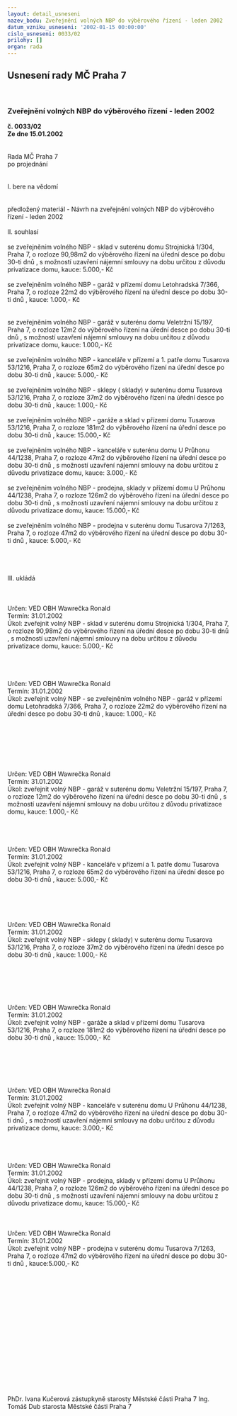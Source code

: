```yaml
---
layout: detail_usneseni
nazev_bodu: Zveřejnění volných NBP do výběrového řízení - leden 2002
datum_vzniku_usneseni: '2002-01-15 00:00:00'
cislo_usneseni: 0033/02
prilohy: []
organ: rada
---
```

<div id="ucUsn_pList" class="usn">
	<span><h2>Usnesení rady MČ Praha 7 </h2>
<br></span><div class="standBody">
<span><h3>Zveřejnění volných NBP do výběrového řízení - leden 2002</h3></span><div class="center">
		<strong>č. 0033/02</strong><br>
	</div>
<div class="center">
		<strong>Ze dne 15.01.2002</strong><br><br>
	</div>
<br>Rada MČ Praha 7<br>po projednání<br><br><br>I.	bere na vědomí<br><br> <br>předložený materiál - Návrh na zveřejnění volných NBP do výběrového řízení - leden 2002<br><br>II.	souhlasí <br><br>se zveřejněním volného NBP - sklad v suterénu domu Strojnická 1/304, Praha 7, o rozloze 90,98m2 do výběrového řízení na úřední desce po dobu 30-ti dnů , s možností uzavření nájemní smlouvy na dobu určitou z důvodu privatizace domu, kauce: 5.000,- Kč<br><br>se zveřejněním volného NBP - garáž v přízemí domu Letohradská 7/366, Praha 7, o rozloze 22m2 do výběrového řízení na úřední desce po dobu 30-ti dnů , kauce: 1.000,- Kč<br><br><br>se zveřejněním volného NBP - garáž v suterénu domu Veletržní 15/197, Praha 7, o rozloze 12m2 do výběrového řízení na úřední desce po dobu 30-ti dnů , s možností uzavření nájemní smlouvy na dobu určitou z důvodu privatizace domu, kauce: 1.000,- Kč<br><br>se zveřejněním volného NBP - kanceláře v přízemí a 1. patře domu Tusarova 53/1216, Praha 7, o rozloze 65m2 do výběrového řízení na úřední desce po dobu 30-ti dnů , kauce: 5.000,- Kč<br><br>se zveřejněním volného NBP - sklepy ( sklady) v suterénu domu Tusarova 53/1216, Praha 7, o rozloze 37m2 do výběrového řízení na úřední desce po dobu 30-ti dnů , kauce: 1.000,- Kč<br><br>se zveřejněním volného NBP - garáže a sklad v přízemí domu Tusarova 53/1216, Praha 7, o rozloze 181m2 do výběrového řízení na úřední desce po dobu 30-ti dnů , kauce: 15.000,- Kč<br><br>se zveřejněním volného NBP - kanceláře v suterénu domu U Průhonu 44/1238, Praha 7, o rozloze 47m2 do výběrového řízení na úřední desce po dobu 30-ti dnů , s možností uzavření nájemní smlouvy na dobu určitou z důvodu privatizace domu, kauce: 3.000,- Kč<br><br>se zveřejněním volného NBP - prodejna, sklady v přízemí domu U Průhonu 44/1238, Praha 7, o rozloze 126m2 do výběrového řízení na úřední desce po dobu 30-ti dnů , s možností uzavření nájemní smlouvy na dobu určitou z důvodu privatizace domu, kauce: 15.000,- Kč<br><br>se zveřejněním volného NBP - prodejna v suterénu domu Tusarova 7/1263, Praha 7, o rozloze 47m2 do výběrového řízení na úřední desce po dobu 30-ti dnů , kauce: 5.000,- Kč<br><br><br><br><br>III.	ukládá <br><br><br> <br>Určen:	VED OBH Wawrečka Ronald<br>Termín: 31.01.2002<br>Úkol:	zveřejnit volný NBP - sklad v suterénu domu Strojnická 1/304, Praha 7, o rozloze 90,98m2 do výběrového řízení na úřední desce po dobu 30-ti dnů , s možností uzavření nájemní smlouvy na dobu určitou z důvodu privatizace domu, kauce: 5.000,- Kč<br> <br><br><br> <br>Určen:	VED OBH Wawrečka Ronald<br>Termín: 31.01.2002<br>Úkol:	zveřejnit volný NBP - se zveřejněním volného NBP - garáž v přízemí domu Letohradská 7/366, Praha 7, o rozloze 22m2 do výběrového řízení na úřední desce po dobu 30-ti dnů , kauce: 1.000,- Kč<br> <br><br><br> <br><br><br> <br>Určen:	VED OBH Wawrečka Ronald<br>Termín: 31.01.2002<br>Úkol:	zveřejnit volný NBP - garáž v suterénu domu Veletržní 15/197, Praha 7, o rozloze 12m2 do výběrového řízení na úřední desce po dobu 30-ti dnů , s možností uzavření nájemní smlouvy na dobu určitou z důvodu privatizace domu, kauce: 1.000,- Kč<br> <br><br><br> <br>Určen:	VED OBH Wawrečka Ronald<br>Termín: 31.01.2002<br>Úkol:	zveřejnit volný NBP - kanceláře v přízemí a 1. patře domu Tusarova 53/1216, Praha 7, o rozloze 65m2 do výběrového řízení na úřední desce po dobu 30-ti dnů , kauce: 5.000,- Kč<br> <br><br><br><br> <br>Určen:	VED OBH Wawrečka Ronald<br>Termín: 31.01.2002<br>Úkol:	zveřejnit volný NBP - sklepy ( sklady) v suterénu domu Tusarova 53/1216, Praha 7, o rozloze 37m2 do výběrového řízení na úřední desce po dobu 30-ti dnů , kauce: 1.000,- Kč<br> <br><br><br><br><br> <br>Určen:	VED OBH Wawrečka Ronald<br>Termín: 31.01.2002<br>Úkol:	zveřejnit volný NBP - garáže a sklad v přízemí domu Tusarova 53/1216, Praha 7, o rozloze 181m2 do výběrového řízení na úřední desce po dobu 30-ti dnů , kauce: 15.000,- Kč<br> <br><br><br><br><br> <br>Určen:	VED OBH Wawrečka Ronald<br>Termín: 31.01.2002<br>Úkol:	zveřejnit volný NBP -  kanceláře v suterénu domu U Průhonu 44/1238, Praha 7, o rozloze 47m2 do výběrového řízení na úřední desce po dobu 30-ti dnů , s možností uzavření nájemní smlouvy na dobu určitou z důvodu privatizace domu, kauce: 3.000,- Kč<br> <br><br><br> <br>Určen:	VED OBH Wawrečka Ronald<br>Termín: 31.01.2002<br>Úkol:	zveřejnit volný NBP - prodejna, sklady v přízemí domu U Průhonu 44/1238, Praha 7, o rozloze 126m2 do výběrového řízení na úřední desce po dobu 30-ti dnů , s možností uzavření nájemní smlouvy na dobu určitou z důvodu privatizace domu, kauce: 15.000,- Kč<br> <br><br> <br>Určen:	VED OBH Wawrečka Ronald<br>Termín: 31.01.2002<br>Úkol:	zveřejnit volný NBP - prodejna v suterénu domu Tusarova 7/1263, Praha 7, o rozloze 47m2 do výběrového řízení na úřední desce po dobu 30-ti dnů , kauce:5.000,- Kč<br> <br><br> <br><br> <br><br><br><br><br><br><br><br><br><br> <br> <br>	<br>PhDr. Ivana Kučerová zástupkyně starosty Městské části Praha 7	Ing. Tomáš Dub starosta Městské části Praha 7<br>	<br><br>
</div>
</div>